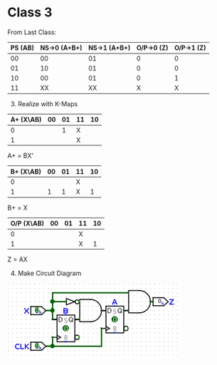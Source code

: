 # Class 3

From Last Class:

| PS (AB) | NS->0 (A+B+) | NS->1 (A+B+) | O/P->0 (Z) | O/P->1 (Z) |
| ------- | ------------ | ------------ | ---------- | ---------- |
| 00      | 00           | 01           | 0          | 0          |
| 01      | 10           | 01           | 0          | 0          |
| 10      | 00           | 01           | 0          | 1          |
| 11      | XX           | XX           | X          | X          |
3. Realize with K-Maps

| A+ (X\\AB) | 00  | 01  | 11  | 10  |
| ---------- | --- | --- | --- | --- |
| 0          |     | 1   | X   |     |
| 1          |     |     | X   |     |
A+ = BX'

| B+ (X\\AB) | 00  | 01  | 11  | 10  |
| ---------- | --- | --- | --- | --- |
| 0          |     |     | X   |     |
| 1          | 1   | 1   | X   | 1   |
B+ = X

| O/P (X\\AB) | 00  | 01  | 11  | 10  |
| ----------- | --- | --- | --- | --- |
| 0           |     |     | X   |     |
| 1           |     |     | X   | 1   |
Z = AX

4. Make Circuit Diagram

![](Images/Class3_1.png)
